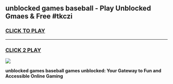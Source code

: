 
## unblocked games baseball - Play Unblocked Gmaes & Free #tkczi
<h3>
<a href="https://news.freeplayer.one?title=unblocked_games_baseball&ref=24F">CLICK TO PLAY</a></h3>
<hr>

<h3>
<a href="https://news.freeplayer.one?title=unblocked_games_baseball&ref=24F">CLICK 2 PLAY</a>
  
</h3>

<a href="https://news.freeplayer.one?title=unblocked_games_baseball&ref=24F/"><img src="https://clearcache.store/games.png"></a>


**unblocked games baseball games unblocked: Your Gateway to Fun and Accessible Online Gaming**
